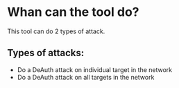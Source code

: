# Whan can the tool do?

This tool can do 2 types of attack.

## Types of attacks:
* Do a DeAuth attack on individual target in the network 
* Do a DeAuth attack on all targets in the network 
